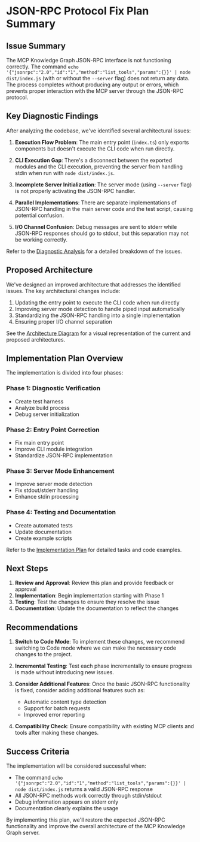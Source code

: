 # JSON-RPC Protocol Fix Plan Summary

## Issue Summary

The MCP Knowledge Graph JSON-RPC interface is not functioning correctly. The command `echo '{"jsonrpc":"2.0","id":"1","method":"list_tools","params":{}}' | node dist/index.js` (with or without the `--server` flag) does not return any data. The process completes without producing any output or errors, which prevents proper interaction with the MCP server through the JSON-RPC protocol.

## Key Diagnostic Findings

After analyzing the codebase, we've identified several architectural issues:

1. **Execution Flow Problem**: The main entry point (`index.ts`) only exports components but doesn't execute the CLI code when run directly.

2. **CLI Execution Gap**: There's a disconnect between the exported modules and the CLI execution, preventing the server from handling stdin when run with `node dist/index.js`.

3. **Incomplete Server Initialization**: The server mode (using `--server` flag) is not properly activating the JSON-RPC handler.

4. **Parallel Implementations**: There are separate implementations of JSON-RPC handling in the main server code and the test script, causing potential confusion.

5. **I/O Channel Confusion**: Debug messages are sent to stderr while JSON-RPC responses should go to stdout, but this separation may not be working correctly.

Refer to the [Diagnostic Analysis](./diagnostic-analysis.md) for a detailed breakdown of the issues.

## Proposed Architecture

We've designed an improved architecture that addresses the identified issues. The key architectural changes include:

1. Updating the entry point to execute the CLI code when run directly
2. Improving server mode detection to handle piped input automatically
3. Standardizing the JSON-RPC handling into a single implementation
4. Ensuring proper I/O channel separation

See the [Architecture Diagram](./architecture-diagram.md) for a visual representation of the current and proposed architectures.

## Implementation Plan Overview

The implementation is divided into four phases:

### Phase 1: Diagnostic Verification
- Create test harness
- Analyze build process
- Debug server initialization

### Phase 2: Entry Point Correction
- Fix main entry point
- Improve CLI module integration
- Standardize JSON-RPC implementation

### Phase 3: Server Mode Enhancement
- Improve server mode detection
- Fix stdout/stderr handling
- Enhance stdin processing

### Phase 4: Testing and Documentation
- Create automated tests
- Update documentation
- Create example scripts

Refer to the [Implementation Plan](./implementation-plan.md) for detailed tasks and code examples.

## Next Steps

1. **Review and Approval**: Review this plan and provide feedback or approval
2. **Implementation**: Begin implementation starting with Phase 1
3. **Testing**: Test the changes to ensure they resolve the issue
4. **Documentation**: Update the documentation to reflect the changes

## Recommendations

1. **Switch to Code Mode**: To implement these changes, we recommend switching to Code mode where we can make the necessary code changes to the project.

2. **Incremental Testing**: Test each phase incrementally to ensure progress is made without introducing new issues.

3. **Consider Additional Features**: Once the basic JSON-RPC functionality is fixed, consider adding additional features such as:
   - Automatic content type detection
   - Support for batch requests
   - Improved error reporting

4. **Compatibility Check**: Ensure compatibility with existing MCP clients and tools after making these changes.

## Success Criteria

The implementation will be considered successful when:

- The command `echo '{"jsonrpc":"2.0","id":"1","method":"list_tools","params":{}}' | node dist/index.js` returns a valid JSON-RPC response
- All JSON-RPC methods work correctly through stdin/stdout
- Debug information appears on stderr only
- Documentation clearly explains the usage

By implementing this plan, we'll restore the expected JSON-RPC functionality and improve the overall architecture of the MCP Knowledge Graph server.